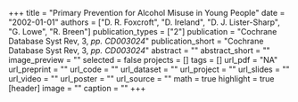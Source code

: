 +++
title = "Primary Prevention for Alcohol Misuse in Young People"
date = "2002-01-01"
authors = ["D. R. Foxcroft", "D. Ireland", "D. J. Lister-Sharp", "G. Lowe", "R. Breen"]
publication_types = ["2"]
publication = "Cochrane Database Syst Rev, 3, _pp. CD003024_"
publication_short = "Cochrane Database Syst Rev, 3, _pp. CD003024_"
abstract = ""
abstract_short = ""
image_preview = ""
selected = false
projects = []
tags = []
url_pdf = "NA"
url_preprint = ""
url_code = ""
url_dataset = ""
url_project = ""
url_slides = ""
url_video = ""
url_poster = ""
url_source = ""
math = true
highlight = true
[header]
image = ""
caption = ""
+++
